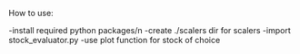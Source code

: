How to use:

-install required python packages/n
-create ./scalers dir for scalers
-import stock_evaluator.py
-use plot function for stock of choice
